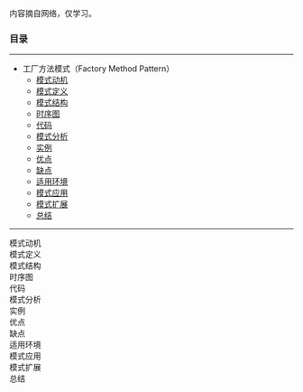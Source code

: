 内容摘自网络，仅学习。

### 目录

---
* 工厂方法模式（Factory Method Pattern）
    * <a href="#1">模式动机</a></br>
    * <a href="#2">模式定义</a></br>
    * <a href="#3">模式结构</a></br>
    * <a href="#4">时序图</a></br>
    * <a href="#5">代码</a></br>
    * <a href="#6">模式分析</a></br>
    * <a href="#7">实例</a></br>
    * <a href="#8">优点</a></br>
    * <a href="#9">缺点</a></br>
    * <a href="#10">适用环境</a></br>
    * <a href="#11">模式应用</a></br>
    * <a href="#12">模式扩展</a></br>
    * <a href="#13">总结</a></br>
---

<a name="#1">模式动机</a></br>
<a name="#2">模式定义</a></br>
<a name="#3">模式结构</a></br>
<a name="#4">时序图</a></br>
<a name="#5">代码</a></br>
<a name="#6">模式分析</a></br>
<a name="#7">实例</a></br>
<a name="#8">优点</a></br>
<a name="#9">缺点</a></br>
<a name="#10">适用环境</a></br>
<a name="#11">模式应用</a></br>
<a name="#12">模式扩展</a></br>
<a name="#13">总结</a></br>